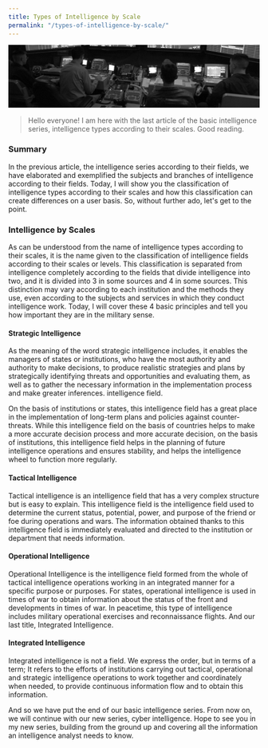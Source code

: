 ```yaml
---
title: Types of Intelligence by Scale
permalink: "/types-of-intelligence-by-scale/"
---
```


<img src="/images/olceklerine.png">

> Hello everyone! I am here with the last article of the basic intelligence series, intelligence types according to their scales. Good reading.

### Summary
In the previous article, the intelligence series according to their fields, we have elaborated and exemplified the subjects and branches of intelligence according to their fields. Today, I will show you the classification of intelligence types according to their scales and how this classification can create differences on a user basis. So, without further ado, let's get to the point.

### Intelligence by Scales
As can be understood from the name of intelligence types according to their scales, it is the name given to the classification of intelligence fields according to their scales or levels. This classification is separated from intelligence completely according to the fields that divide intelligence into two, and it is divided into 3 in some sources and 4 in some sources. This distinction may vary according to each institution and the methods they use, even according to the subjects and services in which they conduct intelligence work. Today, I will cover these 4 basic principles and tell you how important they are in the military sense.

#### Strategic Intelligence
As the meaning of the word strategic intelligence includes, it enables the managers of states or institutions, who have the most authority and authority to make decisions, to produce realistic strategies and plans by strategically identifying threats and opportunities and evaluating them, as well as to gather the necessary information in the implementation process and make greater inferences. intelligence field.

On the basis of institutions or states, this intelligence field has a great place in the implementation of long-term plans and policies against counter-threats. While this intelligence field on the basis of countries helps to make a more accurate decision process and more accurate decision, on the basis of institutions, this intelligence field helps in the planning of future intelligence operations and ensures stability, and helps the intelligence wheel to function more regularly.

#### Tactical Intelligence
Tactical intelligence is an intelligence field that has a very complex structure but is easy to explain. This intelligence field is the intelligence field used to determine the current status, potential, power, and purpose of the friend or foe during operations and wars. The information obtained thanks to this intelligence field is immediately evaluated and directed to the institution or department that needs information.

#### Operational Intelligence
Operational Intelligence is the intelligence field formed from the whole of tactical intelligence operations working in an integrated manner for a specific purpose or purposes. For states, operational intelligence is used in times of war to obtain information about the status of the front and developments in times of war. In peacetime, this type of intelligence includes military operational exercises and reconnaissance flights. And our last title, Integrated Intelligence.

#### Integrated Intelligence
Integrated intelligence is not a field. We express the order, but in terms of a term; It refers to the efforts of institutions carrying out tactical, operational and strategic intelligence operations to work together and coordinately when needed, to provide continuous information flow and to obtain this information.

And so we have put the end of our basic intelligence series.
From now on, we will continue with our new series, cyber intelligence. Hope to see you in my new series, building from the ground up and covering all the information an intelligence analyst needs to know.
